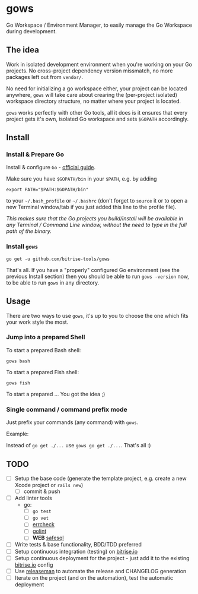 # gows

Go Workspace / Environment Manager, to easily manage the Go Workspace during development.


## The idea

Work in isolated development environment when you're working on your Go projects.
No cross-project dependency version missmatch, no more packages left out from `vendor/`.

No need for initializing a go workspace either, your project can be located anywhere,
`gows` will take care about crearing the (per-project isolated) workspace directory
structure, no matter where your project is located.

`gows` works perfectly with other Go tools, all it does is it ensures
that every project gets it's own, isolated Go workspace and sets `$GOPATH`
accordingly.


## Install

### Install & Prepare Go

Install & configure `Go` - [official guide](https://golang.org/doc/install).

Make sure you have `$GOPATH/bin` in your `$PATH`, e.g. by adding

```
export PATH="$PATH:$GOPATH/bin"
```

to your `~/.bash_profile` or `~/.bashrc` (don't forget to `source` it or to open a new Terminal window/tab
if you just added this line to the profile file).

*This makes sure that the Go projects you build/install will be available in any Terminal / Command Line
window, without the need to type in the full path of the binary.*


### Install `gows`

```
go get -u github.com/bitrise-tools/gows
```

That's all. If you have a "properly" configured Go environment (see the previous Install section)
then you should be able to run `gows -version` now, to be able to run `gows` in any directory.


## Usage

There are two ways to use `gows`, it's up to you to choose the one which
fits your work style the most.


### Jump into a prepared Shell

To start a prepared Bash shell:

```
gows bash
```

To start a prepared Fish shell:

```
gows fish
```

To start a prepared ... You got the idea ;)


### Single command / command prefix mode

Just prefix your commands (any command) with `gows`.

Example:

Instead of `go get ./...` use `gows go get ./...`. That's all :)


## TODO

- [ ] Setup the base code (generate the template project, e.g. create a new Xcode project or `rails new`)
  - [ ] commit & push
- [ ] Add linter tools
  - go:
    - [ ] `go test`
    - [ ] `go vet`
    - [ ] [errcheck](github.com/kisielk/errcheck)
    - [ ] [golint](github.com/golang/lint/golint)
    - [ ] __WEB__ [safesql](github.com/stripe/safesql)
- [ ] Write tests & base functionality, BDD/TDD preferred
- [ ] Setup continuous integration (testing) on [bitrise.io](https://www.bitrise.io)
- [ ] Setup continuous deployment for the project - just add it to the existing [bitrise.io](https://www.bitrise.io) config
- [ ] Use [releaseman](https://github.com/bitrise-tools/releaseman) to automate the release and CHANGELOG generation
- [ ] Iterate on the project (and on the automation), test the automatic deployment
